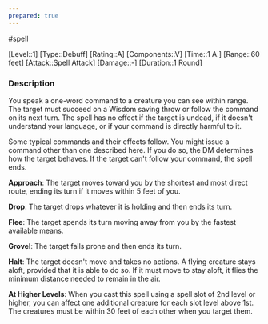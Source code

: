 ```yaml
---
prepared: true
---
```

#spell

[Level::1]
[Type::Debuff]
[Rating::A]
[Components::V]
[Time::1 A.]
[Range::60 feet]
[Attack::Spell Attack]
[Damage::\-]
[Duration::1 Round]
### Description
You speak a one-word command to a creature you can see within range. The target must succeed on a Wisdom saving throw or follow the command on its next turn. The spell has no effect if the target is undead, if it doesn't understand your language, or if your command is directly harmful to it.

Some typical commands and their effects follow. You might issue a command other than one described here. If you do so, the DM determines how the target behaves. If the target can't follow your command, the spell ends.

**Approach**: The target moves toward you by the shortest and most direct route, ending its turn if it moves within 5 feet of you.

**Drop**: The target drops whatever it is holding and then ends its turn.

**Flee**: The target spends its turn moving away from you by the fastest available means.

**Grovel**: The target falls prone and then ends its turn.

**Halt**: The target doesn't move and takes no actions. A flying creature stays aloft, provided that it is able to do so. If it must move to stay aloft, it flies the minimum distance needed to remain in the air.

**At Higher Levels**: When you cast this spell using a spell slot of 2nd level or higher, you can affect one additional creature for each slot level above 1st. The creatures must be within 30 feet of each other when you target them.
